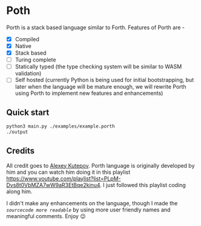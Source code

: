 # Poth

Porth is a stack based language similar to Forth. Features of Porth are -

- [x] Compiled
- [x] Native
- [x] Stack based
- [ ] Turing complete
- [ ] Statically typed (the type checking system will be similar to WASM validation)
- [ ] Self hosted (currently Python is being used for initial bootstrapping, but later when the language will be mature enough, we will rewrite Porth using Porth to implement new features and enhancements)

## Quick start

```sh
python3 main.py ./examples/example.porth
./output
```

## Credits

All credit goes to [Alexey Kutepov](https://github.com/rexim). Porth language is originally developed by him and you can watch him doing it in this playlist https://www.youtube.com/playlist?list=PLpM-Dvs8t0VbMZA7wW9aR3EtBqe2kinu4. I just followed this playlist coding along him.

I didn't make any enhancements on the language, though I made the *`sourcecode more readable`* by using more user friendly names and meaningful comments. Enjoy 😉
